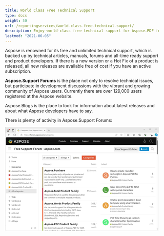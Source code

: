 ```yaml
---
title: World Class Free Technical Support
type: docs
weight: 50
url: /reportingservices/world-class-free-technical-support/
description: Enjoy world-class free technical support for Aspose.PDF for Reporting Services. Get expert assistance anytime you need it.
lastmod: "2021-06-05"
---
```


Aspose is renowned for its free and unlimited technical support, which is backed up by technical articles, manuals, forums and all-time ready support and product developers. If there is a new version or a Hot Fix of a product is released, all new releases are available free of cost if you have an active subscription.

**Aspose.Support Forums** is the place not only to resolve technical issues, but participate in development discussions with the vibrant and growing community of Aspose users. Currently there are over 129,000 users registered at the Aspose website.

Aspose.Blogs is the place to look for information about latest releases and about what Aspose developers have to say.

There is plenty of activity in Aspose.Support Forums:

![todo:image_alt_text](world-class-free-technical-support.png)

 